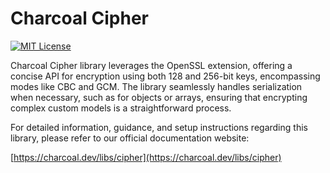 # Charcoal Cipher

[![MIT License](https://img.shields.io/badge/license-MIT-green.svg)](LICENSE)

Charcoal Cipher library leverages the OpenSSL extension, offering a concise API for encryption using both 128 and
256-bit keys, encompassing modes like CBC and GCM. The library seamlessly handles serialization when necessary, such as
for objects or arrays, ensuring that encrypting complex custom models is a straightforward process.

For detailed information, guidance, and setup instructions regarding this library, please refer to our official
documentation website:

[https://charcoal.dev/libs/cipher](https://charcoal.dev/libs/cipher)
